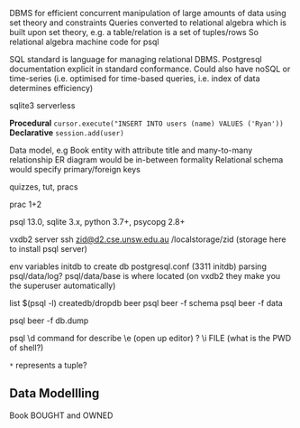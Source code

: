 <!-- SPDX-License-Identifier: zlib-acknowledgement -->
DBMS for efficient concurrent manipulation of large amounts of data using set theory and constraints
Queries converted to relational algebra which is built upon set theory, e.g. a table/relation is a set of tuples/rows
So relational algebra machine code for psql

SQL standard is language for managing relational DBMS. Postgresql documentation explicit in standard conformance.
Could also have noSQL or time-series (i.e. optimised for time-based queries, i.e. index of data determines efficiency) 

sqlite3 serverless

**Procedural**
`cursor.execute("INSERT INTO users (name) VALUES ('Ryan'))`
**Declarative**
`session.add(user)`

Data model, e.g Book entity with attribute title and many-to-many relationship
ER diagram would be in-between formality
Relational schema would specify primary/foreign keys

quizzes, tut, pracs

prac 1+2

psql 13.0, sqlite 3.x, python 3.7+, psycopg 2.8+

vxdb2 server
ssh zid@d2.cse.unsw.edu.au
/localstorage/zid (storage here to install psql server)

env variables
initdb to create db
postgresql.conf (3311 initdb)
parsing psql/data/log?
psql/data/base is where located
(on vxdb2 they make you the superuser automatically)

list $(psql -l)
createdb/dropdb beer
psql beer -f schema
psql beer -f data

psql beer -f db.dump

psql \d command for describe
\e (open up editor)
\?
\i FILE (what is the PWD of shell?)

`*` represents a tuple?

## Data Modellling
Book BOUGHT and OWNED
